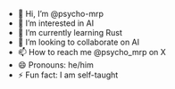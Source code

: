 - 👋 Hi, I’m @psycho-mrp
- 👀 I’m interested in AI
- 🌱 I’m currently learning Rust
- 💞️ I’m looking to collaborate on AI
- 📫 How to reach me @psycho_mrp on X
- 😄 Pronouns: he/him
- ⚡ Fun fact: I am self-taught

<!---
mrpthedev/mrpthedev is a ✨ special ✨ repository because its `README.md` (this file) appears on your GitHub profile.
You can click the Preview link to take a look at your changes.
--->
